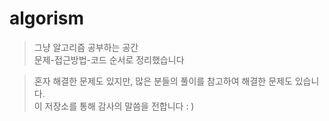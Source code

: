 # algorism 

>그냥 알고리즘 공부하는 공간  
문제-접근방법-코드 순서로 정리했습니다

>혼자 해결한 문제도 있지만, 많은 분들의 풀이를 참고하여 해결한 문제도 있습니다.  
이 저장소를 통해 감사의 말씀을 전합니다 : )
